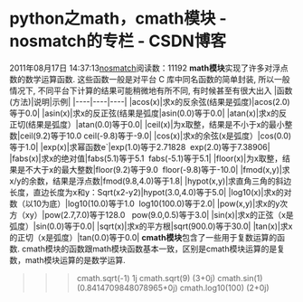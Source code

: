 # python之math，cmath模块 - nosmatch的专栏 - CSDN博客
2011年08月17日 14:37:13[nosmatch](https://me.csdn.net/HDUTigerkin)阅读数：11192
**math模块**实现了许多对浮点数的数学运算函数. 这些函数一般是对平台 C 库中同名函数的简单封装, 所以一般情况下, 不同平台下计算的结果可能稍微地有所不同, 有时候甚至有很大出入 |函数(方法)|说明|示例|
|----|----|----|
|acos(x)|求x的反余弦(结果是弧度)|acos(2.0)等于0.0|
|asin(x)|求x的反正弦(结果是弧度|asin(0.0)等于0.0|
|atan(x)|求x的反正切(结果是弧度）|atan(0.0)等于0.0|
|ceil(x)|为x取整，结果是不小于x的最小整数|ceil(9.2)等于10.0 ceil(-9.8)等于-9.0|
|cos(x)|求x的余弦(x是弧度）|cos(0.0)等于1.0|
|exp(x)|求幂函数e`|exp(1.0)等于2.71828  exp(2.0)等于7.38906|
|fabs(x)|求x的绝对值|fabs(5.1)等于5.1  fabs(-5.1)等于5.1|
|floor(x)|为x取整，结果是不大于x的最大整数|floor(9.2)等于9.0  floor(-9.8)等于-10.0|
|fmod(x,y)|求x/y的余数，结果是浮点数|fmod(9.8,4.0)等于1.8|
|hypot(x,y)|求直角三角的斜边长度，直边长度为x和y：Sqrt(x2-y2)|hypot(3.0,4.0)等于5.0|
|log10(x)|求x的对数（以10为底）|log10(10.0)等于1.0  log10(100.0)等于2.0|
|pow(x,y)|求x的y次方（xy）|pow(2.7,7.0)等于128.0   pow(9.0,0.5)等于3.0|
|sin(x)|求x的正弦（x是弧度）|sin(0.0)等于0.0|
|sqrt(x)|求x的平方根|sqrt(900.0)等于30.0|
|tan(x)|求x的正切（x是弧度）|tan(0.0)等于0.0|
**cmath模块**包含了一些用于复数运算的函数. cmath模块的函数跟math模块函数基本一致，区别是cmath模块运算的是复数，math模块运算的是数学运算.
>>> cmath.sqrt(-1)
1j
>>> cmath.sqrt(9)
(3+0j)
>>> cmath.sin(1)
(0.8414709848078965+0j)
>>> cmath.log10(100)
(2+0j)
